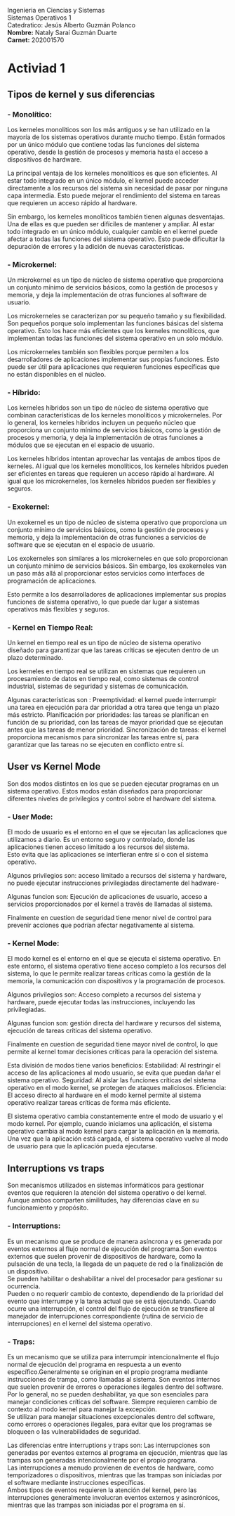 Ingenieria en Ciencias y Sistemas  
Sistemas Operativos 1  
Catedratico: Jesús Alberto Guzmán Polanco  
**Nombre:** Nataly Saraí Guzmán Duarte  
**Carnet:** 202001570  

# Activiad 1 

## Tipos de kernel y sus diferencias 

### - Monolítico: 
Los kerneles monolíticos son los más antiguos y se han utilizado en la mayoría de los sistemas operativos  durante mucho tiempo. Están formados por un único módulo que contiene todas las funciones del sistema  operativo, desde la gestión de procesos y memoria hasta el acceso a dispositivos de hardware.  

La principal ventaja de los kerneles monolíticos es que son eficientes. Al estar todo integrado en un único   módulo, el kernel puede acceder directamente a los recursos del sistema sin necesidad de pasar por ninguna   capa intermedia. Esto puede mejorar el rendimiento del sistema en tareas que requieren un acceso rápido al hardware.

Sin embargo, los kerneles monolíticos también tienen algunas desventajas. Una de ellas es que pueden ser  difíciles de mantener y ampliar. Al estar todo integrado en un único módulo, cualquier cambio en el kernel  puede afectar a todas las funciones del sistema operativo. Esto puede dificultar la depuración de errores y   la adición de nuevas características.

### - Microkernel: 

Un microkernel es un tipo de núcleo de sistema operativo que proporciona un conjunto mínimo de servicios  básicos, como la gestión de procesos y memoria, y deja la implementación de otras funciones al software de  usuario.

Los microkerneles se caracterizan por su pequeño tamaño y su flexibilidad. Son pequeños porque solo   implementan las funciones básicas del sistema operativo. Esto los hace más eficientes que los kerneles   monolíticos, que implementan todas las funciones del sistema operativo en un solo módulo.

Los microkerneles también son flexibles porque permiten a los desarrolladores de aplicaciones implementar sus  propias funciones. Esto puede ser útil para aplicaciones que requieren funciones específicas que no están  disponibles en el núcleo.

### - Híbrido: 
Los kerneles híbridos son un tipo de núcleo de sistema operativo que combinan características de los kerneles  monolíticos y microkerneles. Por lo general, los kerneles híbridos incluyen un pequeño núcleo que proporciona  un conjunto mínimo de servicios básicos, como la gestión de procesos y memoria, y deja la implementación de  otras funciones a módulos que se ejecutan en el espacio de usuario.

Los kerneles híbridos intentan aprovechar las ventajas de ambos tipos de kerneles. Al igual que los kerneles  monolíticos, los kerneles híbridos pueden ser eficientes en tareas que requieren un acceso rápido al   hardware. Al igual que los microkerneles, los kerneles híbridos pueden ser flexibles y seguros.

### - Exokernel: 
Un exokernel es un tipo de núcleo de sistema operativo que proporciona un conjunto mínimo de servicios   básicos, como la gestión de procesos y memoria, y deja la implementación de otras funciones a servicios de  software que se ejecutan en el espacio de usuario.

Los exokerneles son similares a los microkerneles en que solo proporcionan un conjunto mínimo de servicios   básicos. Sin embargo, los exokerneles van un paso más allá al proporcionar estos servicios como interfaces de   programación de aplicaciones.

Esto permite a los desarrolladores de aplicaciones implementar sus propias funciones de sistema operativo, lo   que puede dar lugar a sistemas operativos más flexibles y seguros.

### - Kernel en Tiempo Real: 
Un kernel en tiempo real es un tipo de núcleo de sistema operativo diseñado para garantizar que las tareas  críticas se ejecuten dentro de un plazo determinado.

Los kerneles en tiempo real se utilizan en sistemas que requieren un procesamiento de datos en tiempo real,  como sistemas de control industrial, sistemas de seguridad y sistemas de comunicación.

Algunas características son :
Preemptividad: el kernel puede interrumpir una tarea en ejecución para dar prioridad a otra tarea que   tenga un plazo más estricto.
Planificación por prioridades: las tareas se planifican en función de su prioridad, con las tareas de  mayor prioridad que se ejecutan antes que las tareas de menor prioridad.
Sincronización de tareas: el kernel proporciona mecanismos para sincronizar las tareas entre sí, para   garantizar que las tareas no se ejecuten en conflicto entre sí.

## User vs Kernel Mode 
Son dos modos distintos en los que se pueden ejecutar programas en un sistema operativo. Estos modos están   diseñados para proporcionar diferentes niveles de privilegios y control sobre el hardware del sistema.

### - User Mode: 
El modo de usuario es el entorno en el que se ejecutan las aplicaciones que utilizamos a diario. Es un   entorno seguro y controlado, donde las aplicaciones tienen acceso limitado a los recursos del sistema.   
Esto evita que las aplicaciones se interfieran entre sí o con el sistema operativo.

Algunos privilegios son: acceso limitado a recursos del sistema y hardware, no puede ejecutar instrucciones   privilegiadas directamente del hadware-

Algunas funcion son: Ejecución de aplicaciones de usuario, acceso a servicios proporcionados por el kernel a   través de llamadas al sistema.

Finalmente en cuestion de seguridad tiene menor nivel de control para prevenir acciones que podrían afectar   negativamente al sistema.

### - Kernel Mode: 
El modo kernel es el entorno en el que se ejecuta el sistema operativo. En este entorno, el sistema operativo  tiene acceso completo a los recursos del sistema, lo que le permite realizar tareas críticas como la gestión  de la memoria, la comunicación con dispositivos y la programación de procesos.

Algunos privilegios son: Acceso completo a recursos del sistema y hardware, puede ejecutar todas las  instrucciones, incluyendo las privilegiadas.

Algunas funcion son: gestión directa del hardware y recursos del sistema, ejecución de tareas críticas del   sistema operativo.

Finalmente en cuestion de seguridad tiene mayor nivel de control, lo que permite al kernel tomar decisiones  críticas para la operación del sistema.


Esta división de modos tiene varios beneficios:
Estabilidad: Al restringir el acceso de las aplicaciones al modo usuario, se evita que puedan dañar el  sistema  operativo.
Seguridad: Al aislar las funciones críticas del sistema operativo en el modo kernel, se protegen de ataques  maliciosos.
Eficiencia: El acceso directo al hardware en el modo kernel permite al sistema operativo realizar tareas  críticas de forma más eficiente.

El sistema operativo cambia constantemente entre el modo de usuario y el modo kernel. Por ejemplo, cuando  iniciamos una aplicación, el sistema operativo cambia al modo kernel para cargar la aplicación en la memoria.   Una vez que la aplicación está cargada, el sistema operativo vuelve al modo de usuario para que la aplicación   pueda ejecutarse.

## Interruptions vs traps 
Son mecanismos utilizados en sistemas informáticos para gestionar eventos que requieren la atención del  sistema operativo o del kernel. Aunque ambos comparten similitudes, hay diferencias clave en su funcionamiento  y propósito.

### - Interruptions: 
Es un mecanismo que se produce de manera asíncrona y es generada por eventos externos al flujo normal de  ejecución del programa.Son eventos externos que suelen provenir de dispositivos de hardware, como la   pulsación de una tecla, la llegada de un paquete de red o la finalización de un dispositivo.  
Se pueden habilitar o deshabilitar a nivel del procesador para gestionar su ocurrencia.  
Pueden o no requerir cambio de contexto, dependiendo de la prioridad del evento que interrumpe y la tarea  actual que se está ejecutando.
Cuando ocurre una interrupción, el control del flujo de ejecución se transfiere al manejador de   interrupciones correspondiente (rutina de servicio de interrupciones) en el kernel del sistema operativo.

### - Traps: 
Es un mecanismo que se utiliza para interrumpir intencionalmente el flujo normal de ejecución del programa en  respuesta a un evento específico.Generalmente se originan en el propio programa mediante instrucciones de  trampa, como llamadas al sistema.
Son eventos internos que suelen provenir de errores o operaciones ilegales dentro del software.  
Por lo general, no se pueden deshabilitar, ya que son esenciales para manejar condiciones críticas del  software.
Siempre requieren cambio de contexto al modo kernel para manejar la excepción.  
Se utilizan para manejar situaciones excepcionales dentro del software, como errores o operaciones ilegales,   para evitar que los programas se bloqueen o las vulnerabilidades de seguridad.


Las diferencias entre interruptions y traps son:
Las interrupciones son generadas por eventos externos al programa en ejecución, mientras que las trampas son  generadas intencionalmente por el propio programa.  
Las interrupciones a menudo provienen de eventos de hardware, como temporizadores o dispositivos, mientras   que las trampas son iniciadas por el software mediante instrucciones específicas.  
Ambos tipos de eventos requieren la atención del kernel, pero las interrupciones generalmente involucran   eventos externos y asincrónicos, mientras que las trampas son iniciadas por el programa en sí.
